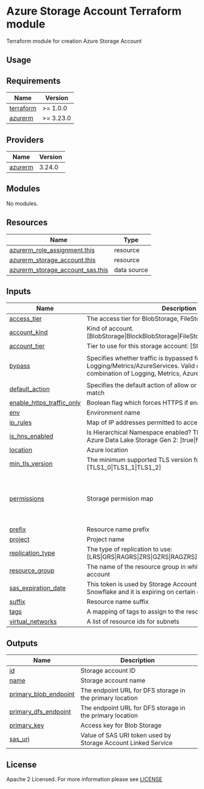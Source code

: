 # Azure Storage Account Terraform module
Terraform module for creation Azure Storage Account

## Usage

<!-- BEGIN_TF_DOCS -->
## Requirements

| Name | Version |
|------|---------|
| <a name="requirement_terraform"></a> [terraform](#requirement\_terraform) | >= 1.0.0 |
| <a name="requirement_azurerm"></a> [azurerm](#requirement\_azurerm) | >= 3.23.0 |

## Providers

| Name | Version |
|------|---------|
| <a name="provider_azurerm"></a> [azurerm](#provider\_azurerm) | 3.24.0 |

## Modules

No modules.

## Resources

| Name | Type |
|------|------|
| [azurerm_role_assignment.this](https://registry.terraform.io/providers/hashicorp/azurerm/latest/docs/resources/role_assignment) | resource |
| [azurerm_storage_account.this](https://registry.terraform.io/providers/hashicorp/azurerm/latest/docs/resources/storage_account) | resource |
| [azurerm_storage_account_sas.this](https://registry.terraform.io/providers/hashicorp/azurerm/latest/docs/data-sources/storage_account_sas) | data source |

## Inputs

| Name | Description | Type | Default | Required |
|------|-------------|------|---------|:--------:|
| <a name="input_access_tier"></a> [access\_tier](#input\_access\_tier) | The access tier for BlobStorage, FileStorage and StorageV2 | `string` | `"Hot"` | no |
| <a name="input_account_kind"></a> [account\_kind](#input\_account\_kind) | Kind of account. [BlobStorage\|BlockBlobStorage\|FileStorage\|Storage\|StorageV2] | `string` | `"StorageV2"` | no |
| <a name="input_account_tier"></a> [account\_tier](#input\_account\_tier) | Tier to use for this storage account: [Standard\|Premium] | `string` | `"Standard"` | no |
| <a name="input_bypass"></a> [bypass](#input\_bypass) | Specifies whether traffic is bypassed for Logging/Metrics/AzureServices. Valid options are any combination of Logging, Metrics, AzureServices, or None. | `set(string)` | <pre>[<br>  "AzureServices"<br>]</pre> | no |
| <a name="input_default_action"></a> [default\_action](#input\_default\_action) | Specifies the default action of allow or deny when no other rules match | `string` | `"Deny"` | no |
| <a name="input_enable_https_traffic_only"></a> [enable\_https\_traffic\_only](#input\_enable\_https\_traffic\_only) | Boolean flag which forces HTTPS if enabled: [true\|false] | `bool` | `true` | no |
| <a name="input_env"></a> [env](#input\_env) | Environment name | `string` | n/a | yes |
| <a name="input_ip_rules"></a> [ip\_rules](#input\_ip\_rules) | Map of IP addresses permitted to access storage account | `map(string)` | `null` | no |
| <a name="input_is_hns_enabled"></a> [is\_hns\_enabled](#input\_is\_hns\_enabled) | Is Hierarchical Namespace enabled? This can be used with Azure Data Lake Storage Gen 2: [true\|false] | `bool` | `true` | no |
| <a name="input_location"></a> [location](#input\_location) | Azure location | `string` | n/a | yes |
| <a name="input_min_tls_version"></a> [min\_tls\_version](#input\_min\_tls\_version) | The minimum supported TLS version for the storage account: [TLS1\_0\|TLS1\_1\|TLS1\_2] | `string` | `"TLS1_2"` | no |
| <a name="input_permissions"></a> [permissions](#input\_permissions) | Storage permision map | `list(map(string))` | <pre>[<br>  {<br>    "object_id": null,<br>    "role": null<br>  }<br>]</pre> | no |
| <a name="input_prefix"></a> [prefix](#input\_prefix) | Resource name prefix | `string` | `""` | no |
| <a name="input_project"></a> [project](#input\_project) | Project name | `string` | n/a | yes |
| <a name="input_replication_type"></a> [replication\_type](#input\_replication\_type) | The type of replication to use: [LRS\|GRS\|RAGRS\|ZRS\|GZRS\|RAGZRS] | `string` | `"GRS"` | no |
| <a name="input_resource_group"></a> [resource\_group](#input\_resource\_group) | The name of the resource group in which to create the storage account | `string` | n/a | yes |
| <a name="input_sas_expiration_date"></a> [sas\_expiration\_date](#input\_sas\_expiration\_date) | This token is used by Storage Account linked service for Snowflake and it is expiring on certain date | `string` | n/a | yes |
| <a name="input_suffix"></a> [suffix](#input\_suffix) | Resource name suffix | `string` | `""` | no |
| <a name="input_tags"></a> [tags](#input\_tags) | A mapping of tags to assign to the resource | `map(any)` | `{}` | no |
| <a name="input_virtual_networks"></a> [virtual\_networks](#input\_virtual\_networks) | A list of resource ids for subnets | `list(string)` | `null` | no |

## Outputs

| Name | Description |
|------|-------------|
| <a name="output_id"></a> [id](#output\_id) | Storage account ID |
| <a name="output_name"></a> [name](#output\_name) | Storage account name |
| <a name="output_primary_blob_endpoint"></a> [primary\_blob\_endpoint](#output\_primary\_blob\_endpoint) | The endpoint URL for DFS storage in the primary location |
| <a name="output_primary_dfs_endpoint"></a> [primary\_dfs\_endpoint](#output\_primary\_dfs\_endpoint) | The endpoint URL for DFS storage in the primary location |
| <a name="output_primary_key"></a> [primary\_key](#output\_primary\_key) | Access key for Blob Storage |
| <a name="output_sas_uri"></a> [sas\_uri](#output\_sas\_uri) | Value of SAS URI token used by Storage Account Linked Service |
<!-- END_TF_DOCS -->

## License

Apache 2 Licensed. For more information please see [LICENSE](https://github.com/data-platform-hq/terraform-azurerm-storage-account/tree/main/LICENSE)
